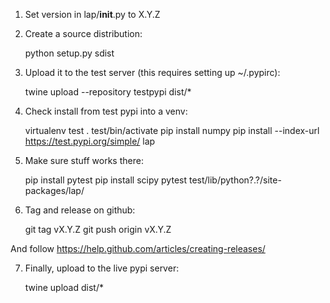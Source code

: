1. Set version in lap/__init__.py to X.Y.Z
2. Create a source distribution:

    python setup.py sdist

3. Upload it to the test server (this requires setting up ~/.pypirc):

    twine upload --repository testpypi dist/*

4. Check install from test pypi into a venv:

    virtualenv test
    . test/bin/activate
    pip install numpy
    pip install --index-url https://test.pypi.org/simple/ lap

5. Make sure stuff works there:

    pip install pytest
    pip install scipy
    pytest test/lib/python?.?/site-packages/lap/

6. Tag and release on github:

    git tag vX.Y.Z
    git push origin vX.Y.Z

And follow https://help.github.com/articles/creating-releases/

7. Finally, upload to the live pypi server:

    twine upload dist/*
